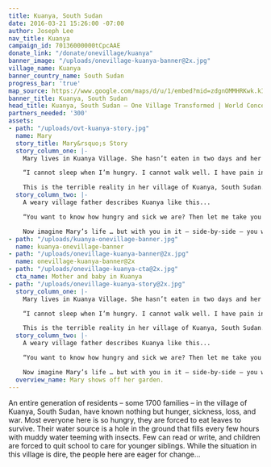 ```yaml
---
title: Kuanya, South Sudan
date: 2016-03-21 15:26:00 -07:00
author: Joseph Lee
nav_title: Kuanya
campaign_id: 70136000000tCpcAAE
donate_link: "/donate/onevillage/kuanya"
banner_image: "/uploads/onevillage-kuanya-banner@2x.jpg"
village_name: Kuanya
banner_country_name: South Sudan
progress_bar: 'true'
map_source: https://www.google.com/maps/d/u/1/embed?mid=zdgnOMMHRKwk.kIG3ehuSCMS0
banner_title: Kuanya, South Sudan
head_title: Kuanya, South Sudan — One Village Transformed | World Concern
partners_needed: '300'
assets:
- path: "/uploads/ovt-kuanya-story.jpg"
  name: Mary
  story_title: Mary&rsquo;s Story
  story_column_one: |-
    Mary lives in Kuanya Village. She hasn’t eaten in two days and her tummy aches with emptiness. Mary’s 11-year-old stick thin body from is exhausted and weak from years of severe hunger. She is so hungry that she is eating leaves to survive.

    “I cannot sleep when I’m hungry. I cannot walk well. I have pain in my stomach. All I can think about is food,” she cries.

    This is the terrible reality in her village of Kuanya, South Sudan.
  story_column_two: |-
    A weary village father describes Kuanya like this...

    “You want to know how hungry and sick we are? Then let me take you to the tombs of my two children.”

    Now imagine Mary’s life … but with you in it – side-by-side – you will help her through and make sure she grows up happy and healthy. This is the future your monthly support will bring.
- path: "/uploads/kuanya-onevillage-banner.jpg"
  name: kuanya-onevillage-banner
- path: "/uploads/onevillage-kuanya-banner@2x.jpg"
  name: onevillage-kuanya-banner@2x
- path: "/uploads/onevillage-kuanya-cta@2x.jpg"
  cta_name: Mother and baby in Kuanya
- path: "/uploads/onevillage-kuanya-story@2x.jpg"
  story_column_one: |-
    Mary lives in Kuanya Village. She hasn’t eaten in two days and her tummy aches with emptiness. Mary’s 11-year-old stick thin body from is exhausted and weak from years of severe hunger. She is so hungry that she is eating leaves to survive.

    “I cannot sleep when I’m hungry. I cannot walk well. I have pain in my stomach. All I can think about is food,” she cries.

    This is the terrible reality in her village of Kuanya, South Sudan.
  story_column_two: |-
    A weary village father describes Kuanya like this...

    “You want to know how hungry and sick we are? Then let me take you to the tombs of my two children.”

    Now imagine Mary’s life … but with you in it – side-by-side – you will help her through and make sure she grows up happy and healthy. This is the future your monthly support will bring.
  overview_name: Mary shows off her garden.
---
```


An entire generation of residents – some 1700 families – in the village of Kuanya, South Sudan, have known nothing but hunger, sickness, loss, and war. Most everyone here is so hungry, they are forced to eat leaves to survive. Their water source is a hole in the ground that fills every few hours with muddy water teeming with insects. Few can read or write, and children are forced to quit school to care for younger siblings. While the situation in this village is dire, the people here are eager for change…
